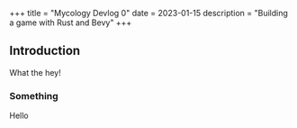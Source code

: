 +++
title = "Mycology Devlog 0"
date = 2023-01-15
description = "Building a game with Rust and Bevy"
+++

## Introduction

What the hey!

### Something

Hello
